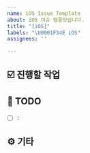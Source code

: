 ```yaml
---
name: iOS Issue Template
about: iOS 이슈 템플릿입니다.
title: "[iOS]"
labels: "\U0001F34E iOS"
assignees: ''

---
```


## ☑️ 진행할 작업


## 📝 TODO

- [ ] : 

## ⚙️ 기타
